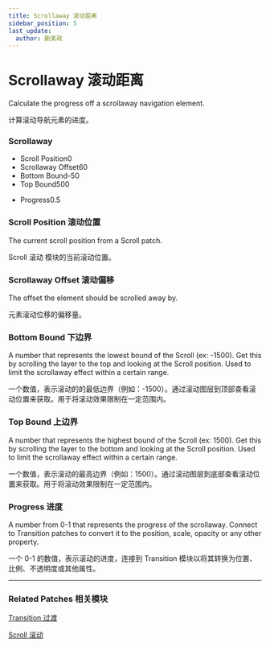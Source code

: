 ```yaml
---
title: Scrollaway 滚动距离
sidebar_position: 5
last_update:
  author: 蒯美政
---
```


# Scrollaway 滚动距离

Calculate the progress off a scrollaway navigation element.

计算滚动导航元素的进度。

<div className="patch-container">
    <div className="patch processor">
        <h3>Scrollaway</h3>
        <ul className="inputs">
            <li>Scroll Position<span>0</span></li>
            <li>Scrollaway Offset<span>60</span></li>
            <li>Bottom Bound<span>-50</span></li>
            <li>Top Bound<span>500</span></li>
        </ul>
        <ul className="outputs">
            <li>Progress<span>0.5</span></li>
        </ul>
    </div>
</div>

### Scroll Position 滚动位置

The current scroll position from a Scroll patch.

Scroll 滚动 模块的当前滚动位置。

### Scrollaway Offset 滚动偏移

The offset the element should be scrolled away by.

元素滚动位移的偏移量。

### Bottom Bound 下边界

A number that represents the lowest bound of the Scroll (ex: -1500). Get this by scrolling the layer to the top and looking at the Scroll position. Used to limit the scrollaway effect within a certain range.

一个数值，表示滚动的的最低边界（例如：-1500）。通过滚动图层到顶部查看滚动位置来获取。用于将滚动效果限制在一定范围内。

### Top Bound 上边界

A number that represents the highest bound of the Scroll (ex: 1500). Get this by scrolling the layer to the bottom and looking at the Scroll position. Used to limit the scrollaway effect within a certain range.

一个数值，表示滚动的最高边界（例如：1500）。通过滚动图层到底部查看滚动位置来获取。用于将滚动效果限制在一定范围内。

### Progress 进度

A number from 0-1 that represents the progress of the scrollaway. Connect to Transition patches to convert it to the position, scale, opacity or any other property.

一个 0-1 的数值，表示滚动的进度，连接到 Transition 模块以将其转换为位置、比例、不透明度或其他属性。

---

### Related Patches 相关模块

[Transition 过渡](./../Utility/Transition.md)

[Scroll 滚动](./Scroll.md)
